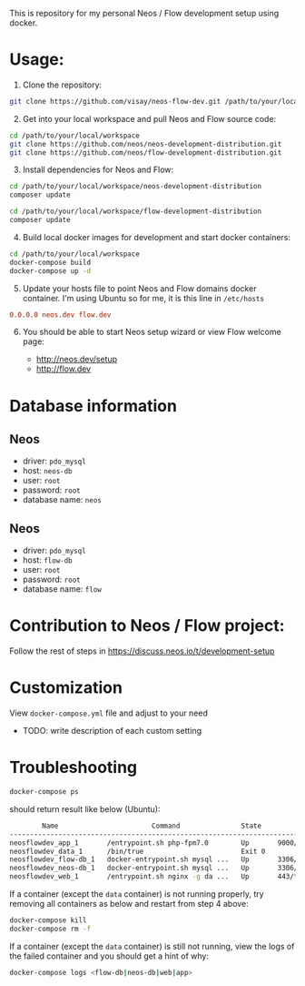 This is repository for my personal Neos / Flow development setup using docker.

Usage:
=====

1. Clone the repository:

```bash
git clone https://github.com/visay/neos-flow-dev.git /path/to/your/local/workspace
```

2. Get into your local workspace and pull Neos and Flow source code:

```bash
cd /path/to/your/local/workspace
git clone https://github.com/neos/neos-development-distribution.git
git clone https://github.com/neos/flow-development-distribution.git
```

3. Install dependencies for Neos and Flow:

```bash
cd /path/to/your/local/workspace/neos-development-distribution
composer update

cd /path/to/your/local/workspace/flow-development-distribution
composer update
```

4. Build local docker images for development and start docker containers:

```bash
cd /path/to/your/local/workspace
docker-compose build
docker-compose up -d
```

5. Update your hosts file to point Neos and Flow domains docker container. I'm using Ubuntu so for me, it is this line
in `/etc/hosts`

```ini
0.0.0.0 neos.dev flow.dev
```

6. You should be able to start Neos setup wizard or view Flow welcome page:

	- http://neos.dev/setup
	- http://flow.dev

Database information
====================

Neos
----

- driver: `pdo_mysql`
- host: `neos-db`
- user: `root`
- password: `root`
- database name: `neos`

Neos
----

- driver: `pdo_mysql`
- host: `flow-db`
- user: `root`
- password: `root`
- database name: `flow`

Contribution to Neos / Flow project:
====================================

Follow the rest of steps in https://discuss.neos.io/t/development-setup

Customization
=============

View `docker-compose.yml` file and adjust to your need 

- TODO: write description of each custom setting

Troubleshooting
===============

```bash
docker-compose ps
```

should return result like below (Ubuntu):

```bash
        Name                       Command               State               Ports            
---------------------------------------------------------------------------------------------
neosflowdev_app_1       /entrypoint.sh php-fpm7.0        Up       9000/tcp                    
neosflowdev_data_1      /bin/true                        Exit 0                               
neosflowdev_flow-db_1   docker-entrypoint.sh mysql ...   Up       3306/tcp                    
neosflowdev_neos-db_1   docker-entrypoint.sh mysql ...   Up       3306/tcp                    
neosflowdev_web_1       /entrypoint.sh nginx -g da ...   Up       443/tcp, 0.0.0.0:80->80/tcp
```

If a container (except the `data` container) is not running properly, try removing all containers as below and 
restart from step 4 above:

```bash
docker-compose kill
docker-compose rm -f
```

If a container (except the `data` container) is still not running, view the logs of the failed container and you should
get a hint of why:

```bash
docker-compose logs <flow-db|neos-db|web|app>
```
